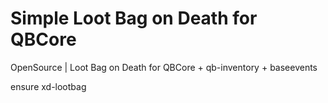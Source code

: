 # Simple Loot Bag on Death for QBCore

OpenSource | Loot Bag on Death for QBCore + qb-inventory + baseevents

ensure xd-lootbag
